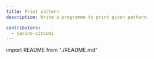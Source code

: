 ```yaml
---
title: Print pattern
description: Write a programme to print given pattern.

contributors:
  - yacine-zitouni
---
```


import README from "./README.md"

<README />
